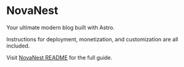 # NovaNest

Your ultimate modern blog built with Astro.

Instructions for deployment, monetization, and customization are all included.

Visit [NovaNest README](#) for the full guide.